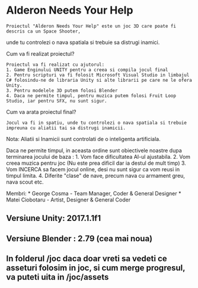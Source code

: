 # Alderon Needs Your Help

	Proiectul "Alderon Needs Your Help" este un joc 3D care poate fi descris ca un Space Shooter, 
unde tu controlezi o nava spatiala si trebuie sa distrugi inamici.

Cum va fi realizat proiectul?

	Proiectul va fi realizat cu ajutorul:
	1. Game Enginului UNITY pentru a creea si compila jocul final
	2. Pentru scripturi va fi folosit Microsoft Visual Studio in limbajul C# folosindu-ne de libraria Unity si alte librarii pe care ne le ofera Unity.
	3. Pentru modelele 3D putem folosi Blender
	4. Daca ne permite timpul, pentru muzica putem folosi Fruit Loop Studio, iar pentru SFX, nu sunt sigur.
	
	
Cum va arata proiectul final?

	Jocul va fi in spatiu, unde tu controlezi o nava spatiala si trebuie impreuna cu aliatii tai sa distrugi inamicii.
Nota: Aliatii si Inamicii sunt controlati de o inteligenta artificiala.

Daca ne permite timpul, in aceasta ordine sunt obiectivele noastre dupa terminarea jocului de baza :
	1. Vom face dificultatea AI-ul ajustabila.
	2. Vom creea muzica pentru joc (Nu este prea dificil dar ia destul de mult timp)
	3. Vom INCERCA sa facem jocul online, desi nu sunt sigur ca vom reusi in timpul limita.
	4. Diferite "clase" de nave, precum nava cu armament greu, nava scout etc.
	
Membri:
	* George Cosma - Team Manager, Coder & General Designer
	* Matei Ciobotaru - Artist, Designer & General Coder

## Versiune Unity: 2017.1.1f1
## Versiune Blender : 2.79 (cea mai noua)
## In folderul /joc daca doar vreti sa vedeti ce asseturi folosim in joc, si cum merge progresul, va puteti uita in /joc/assets	
